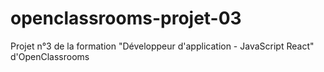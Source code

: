 # openclassrooms-projet-03
Projet n°3 de la formation "Développeur d'application - JavaScript React" d'OpenClassrooms 
